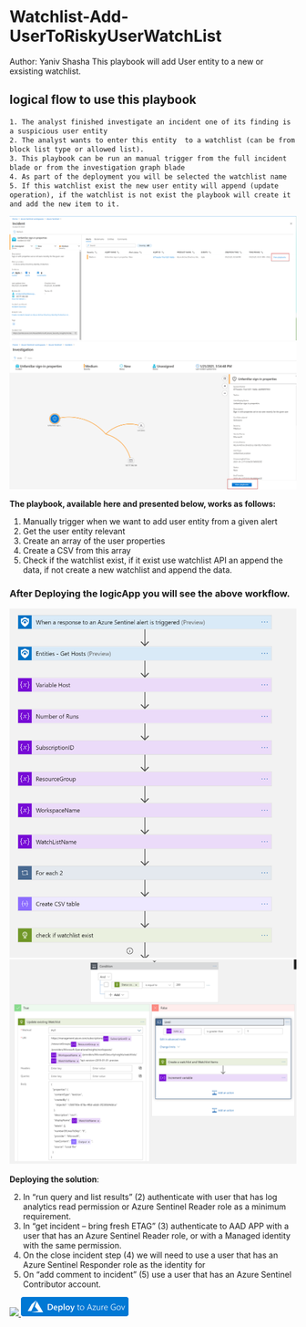 #  Watchlist-Add-UserToRiskyUserWatchList

Author: Yaniv Shasha
This playbook will add User entity to a new or exsisting watchlist.

 

## logical flow to use this playbook

	1. The analyst finished investigate an incident one of its finding is a suspicious user entity 
	2. The analyst wants to enter this entity  to a watchlist (can be from block list type or allowed list).
	3. This playbook can be run an manual trigger from the full incident blade or from the investigation graph blade 
	4. As part of the deployment you will be selected the watchlist name 
	5. If this watchlist exist the new user entity will append (update operation), if the watchlist is not exist the playbook will create it and add the new item to it.



 ![Picture0](./Graphics/run1.png)
  ![Picture0](./Graphics/run2.png)




**The playbook, available here and presented below, works as follows:**
1.	Manually trigger when we want to add user entity from a given alert
2.	Get the user entity relevant 
3.	Create an array of the user properties 
4.	Create a CSV from this array
5.  Check if the watchlist exist, if it exist use watchlist API an append the data, if not create a new watchlist and append the data. 

 ### After Deploying the logicApp you will see the above workflow.

 ![Picture1](./Graphics/HIgh1.png)
  ![Picture1](./Graphics/HIgh2.png)
  
**Deploying the solution**:



2.	In “run query and list results” (2) authenticate with user that has log analytics read permission or Azure Sentinel Reader role as a minimum requirement.
3.	In “get incident – bring fresh ETAG” (3) authenticate to AAD APP with a user that has an Azure Sentinel Reader role, or with a Managed identity with the same permission.
4.	On the close incident step (4) we will need to use a user that has an Azure Sentinel Responder role as the identity for 
5.	On “add comment to incident” (5) use a user that has an Azure Sentinel Contributor account.


<a href="https://portal.azure.com/#create/Microsoft.Template/uri/https%3A%2F%2Fraw.githubusercontent.com%2FYaniv-Shasha%2FSentinel%2Fmaster%2FPlaybooks%2FWatchlist-Add-UserToRiskyUserWatchList%2Fazuredeploy.json" target="_blank">
    <img src="https://aka.ms/deploytoazurebutton"/>
    
</a>

<a href="https://portal.azure.us/#create/Microsoft.Template/uri/https%3A%2F%2Fraw.githubusercontent.com%2FYaniv-Shasha%2FSentinel%2Fmaster%2FPlaybooks%2FWatchlist-Add-UserToRiskyUserWatchList%2Fazuredeploy.json" target="_blank">
   <img src="https://raw.githubusercontent.com/Azure/azure-quickstart-templates/master/1-CONTRIBUTION-GUIDE/images/deploytoazuregov.png"/>
    
</a>
